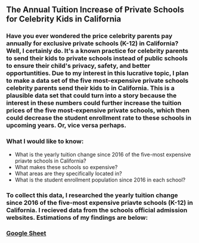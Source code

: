 ## The Annual Tuition Increase of Private Schools for Celebrity Kids in California

### Have you ever wondered the price celebrity parents pay annually for exclusive private schools (K-12) in California? Well, I certainly do. It's a known practice for celebrity parents to send their kids to private schools instead of public schools to ensure their child's privacy, safety, and better opportuntities. Due to my interest in this lucrative topic, I plan to make a data set of the five most-expensive private schools celebrity parents send their kids to in California. This is a plausible data set that could turn into a story because the interest in these numbers could further increase the tuition prices of the five most-expensive private schools, which then could decrease the student enrollment rate to these schools in upcoming years. Or, vice versa perhaps.

### What I would like to know:
* What is the yearly tuition change since 2016 of the five-most expensive priavte schools in California?
* What makes these schools so expensive?
* What areas are they specifically located in?
* What is the student enrollment population since 2016 in each school?

### To collect this data, I researched the yearly tuition change since 2016 of the five-most expensive priavte schools (K-12) in California. I recieved data from the schools official admission websites. Estimations of my findings are below:

 ### [Google Sheet](https://docs.google.com/spreadsheets/d/1_VOBWkt68C9z5hIa5MsjzcnNljIqvkvbQR1er3Bsn7Y/edit?usp=sharing)

